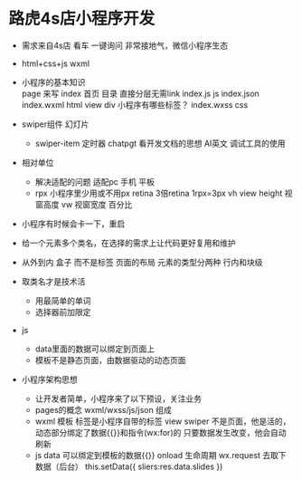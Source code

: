 # 路虎4s店小程序开发

- 需求来自4s店
    看车 一键询问 
    非常接地气，微信小程序生态

- html+css+js
    wxml

- 小程序的基本知识  
    page 来写
        index 首页 目录 直接分层无需link
            index.js    js
            index.json  
            index.wxml  html    view    div 小程序有哪些标签？
            index.wxss  css

- swiper组件
    幻灯片
    + swiper-item 
    定时器
    chatpgt
    看开发文档的思想    AI英文
    调试工具的使用

- 相对单位
    - 解决适配的问题
        适配pc 手机 平板
    - rpx 小程序里少用或不用px
        retina 3倍retina 1rpx=3px
        vh view height 视窗高度
        vw 视窗宽度 百分比

- 小程序有时候会卡一下，重启
- 给一个元素多个类名，在选择的需求上让代码更好复用和维护
- 从外到内
    盒子 而不是标签 页面的布局
    元素的类型分两种 行内和块级
- 取类名才是技术活
    - 用最简单的单词
    - 选择器前加限定

- js
    - data里面的数据可以绑定到页面上
    - 模板不是静态页面，由数据驱动的动态页面

- 小程序架构思想
    - 让开发者简单，小程序来了以下预设，关注业务
    - pages的概念
        wxml/wxss/js/json 组成 
    - wxml 模板
        标签是小程序自带的标签 view swiper
        不是页面，他是活的，动态部分绑定了数据{{}}和指令(wx:for)的
        只要数据发生改变，他会自动刷新
    - js 
        data 可以绑定到模板的数据{{}}
        onload 生命周期 wx.request 去取下数据（后台）
        this.setData({
            sliers:res.data.slides
        })
    